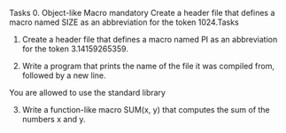 Tasks
0. Object-like Macro
mandatory
Create a header file that defines a macro named SIZE as an abbreviation for the token 1024.Tasks


1. Create a header file that defines a macro named PI as an abbreviation for the token 3.14159265359.


2. Write a program that prints the name of the file it was compiled from, followed by a new line.

You are allowed to use the standard library


3. Write a function-like macro SUM(x, y) that computes the sum of the numbers x and y.



